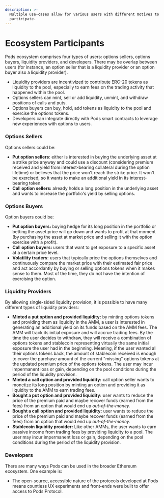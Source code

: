 ```yaml
---
description: >-
  Multiple use-cases allow for various users with different motives to
  participate.
---
```


# Ecosystem Participants

Pods ecosystem comprises four types of users: options sellers, options buyers, liquidity providers, and developers. There may be overlap between users \(for instance, an option seller that is a liquidity provider or an option buyer also a liquidity provider\). 

* Liquidity providers are incentivized to contribute ERC-20 tokens as liquidity to the pool, especially to earn fees on the trading activity that happened within the pool.
* Options sellers can mint, sell or add liquidity, unmint, and withdraw positions of calls and puts. 
* Options buyers can buy, hold, add tokens as liquidity to the pool and exercise the options tokens.
* Developers can integrate directly with Pods smart contracts to leverage new experiences with options to users.

### Options Sellers

Options sellers could be:

* **Put option sellers:** either is interested in buying the underlying asset at a strike price anyway and could use a discount \(considering premium received and yield from interest-bearing collateral during the option lifetime\) or believes that the price won't reach the strike price. It won't be exercised, so it wants to make an additional yield in its interest-bearing token. 
* **Call option sellers:** already holds a long position in the underlying asset and wants to increase the portfolio's yield by selling options. 

### Options Buyers

Option buyers could be:

* **Put option buyers:** buying hedge for its long position in the portfolio or betting the asset price will go down and wants to profit at that moment \(by purchasing the asset at market price and selling it with the option exercise with a profit\). 
* **Call option buyers:** users that want to get exposure to a specific asset at a certain price level. 
* **Volatility traders:** users that typically price the options themselves and continuously compare the market price with their estimated fair price and act accordantly by buying or selling options tokens when it makes sense to them. Most of the time, they do not have the intention of exercising the option.

### Liquidity Providers

By allowing single-sided liquidity provision, it is possible to have many different types of liquidity providers:

* **Minted a put option and provided liquidity:** by minting options tokens and providing them as liquidity in the AMM, a user is interested in generating an additional yield on its funds based on the AMM fees. The AMM will track its initial exposure and will accrue trading fees. By the time the user decides to withdraw, they will receive a combination of options tokens and stablecoin representing virtually the same initial exposure the user had in the beginning. Meaning, if the user wanted all their options tokens back, the amount of stablecoin received is enough to cover the purchase amount of the current "missing" options tokens at the updated premium price of the options tokens. The user may incur impermanent loss or gain, depending on the pool conditions during the period of the liquidity provision. 
* **Minted a call option and provided liquidity:** call option seller wants to monetize its long position by minting an option and providing it as liquidity to the AMM to earn trading fees.
* **Bought a put option and provided liquidity:** user wants to reduce the price of the premium paid and maybe recover funds \(earned from the fees\) from an option that would end up _out-of-the-money_. 
* **Bought a call option and provided liquidity:** user wants to reduce the price of the premium paid and maybe recover funds \(earned from the fees\) from an option that would end up _out-of-the-money_. 
* **Stablecoin liquidity provider:** Like other AMMs, the user wants to earn passive income from trading fees by providing liquidity to a pool. The user may incur impermanent loss or gain, depending on the pool conditions during the period of the liquidity provision. 



### **Developers**

There are many ways Pods can be used in the broader Ethereum ecosystem. One example is:

* The open-source, accessible nature of the protocols developed at Pods means countless UX experiments and front-ends were built to offer access to Pods Protocol.




